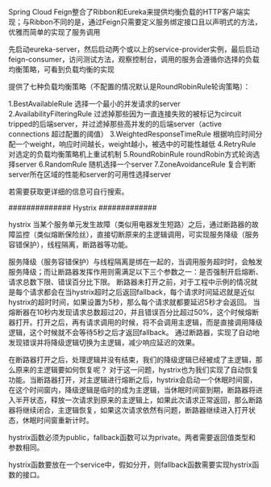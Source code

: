 Spring Cloud Feign整合了Ribbon和Eureka来提供均衡负载的HTTP客户端实现；与Ribbon不同的是，通过Feign只需要定义服务绑定接口且以声明式的方法，优雅而简单的实现了服务调用

先启动eureka-server，然后启动两个或以上的service-provider实例，最后启动feign-consumer，访问测试方法，观察控制台，调用的服务会遵循你选择的负载均衡策略，可看到负载均衡的实现

提供了七种负载均衡策略（不配置的情况默认是RoundRobinRule轮询策略）：

1.BestAvailableRule  选择一个最小的并发请求的server
2.AvailabilityFilteringRule  过滤掉那些因为一直连接失败的被标记为circuit tripped的后端server，并过滤掉那些高并发的的后端server（active connections 超过配置的阈值）
3.WeightedResponseTimeRule 根据响应时间分配一个weight，响应时间越长，weight越小，被选中的可能性越低
4.RetryRule 对选定的负载均衡策略机上重试机制
5.RoundRobinRule roundRobin方式轮询选择server
6.RandomRule 随机选择一个server
7.ZoneAvoidanceRule 复合判断server所在区域的性能和server的可用性选择server

若需要获取更详细的信息可自行搜索。

############## Hystrix #############

hystrix 当某个服务单元发生故障（类似用电器发生短路）之后，通过断路器的故障监控（类似熔断保险丝），直接切断原来的主逻辑调用，可实现服务降级（服务容错保护），线程隔离，断路器等功能。

服务降级（服务容错保护）与线程隔离是绑在一起的，当调用服务超时时，会触发服务降级；而让断路器发挥作用则需满足以下三个参数之一：是否强制开启熔断、请求总数下限、错误百分比下限。
断路器未打开之前，对于工程中示例的情况就是每个请求都会在当hystrix超时之后返回fallback，每个请求时间延迟就是近似hystrix的超时时间，如果设置为5秒，那么每个请求就都要延迟5秒才会返回。
当熔断器在10秒内发现请求总数超过20，并且错误百分比超过50%，这个时候熔断器打开。打开之后，再有请求调用的时候，将不会调用主逻辑，而是直接调用降级逻辑，这个时候就不会等待5秒之后才返回fallback。
通过断路器，实现了自动地发现错误并将降级逻辑切换为主逻辑，减少响应延迟的效果。

在断路器打开之后，处理逻辑并没有结束，我们的降级逻辑已经被成了主逻辑，那么原来的主逻辑要如何恢复呢？
对于这一问题，hystrix也为我们实现了自动恢复功能。当断路器打开，对主逻辑进行熔断之后，hystrix会启动一个休眠时间窗，在这个时间窗内，降级逻辑是临时的成为主逻辑，当休眠时间窗到期，断路器将进入半开状态，释放一次请求到原来的主逻辑上，如果此次请求正常返回，那么断路器将继续闭合，主逻辑恢复，如果这次请求依然有问题，断路器继续进入打开状态，休眠时间窗重新计时。

hystrix函数必须为public，fallback函数可以为private。两者需要返回值类型和参数相同。

hystrix函数要放在一个service中，假如分开，则fallback函数需要实现hystrix函数的接口。